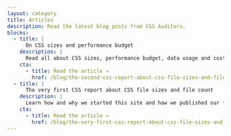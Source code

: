 ```yaml
---
layout: category
title: Articles
description: Read the latest blog posts from CSS Auditors.
blocks:
  - title: |
      On CSS sizes and performance budget
    description: |
      Read all about CSS sizes, performance budget, data usage and costs.
    cta:
      - title: Read the article →
        href: /blog/the-second-css-report-about-css-file-sizes-and-file-count/
  - title: |
      The very first CSS report about CSS file sizes and file count
    description: |
      Learn how and why we started this site and how we published our first report about file sizes in Premier League sites.
    cta:
      - title: Read the article →
        href: /blog/the-very-first-css-report-about-css-file-sizes-and-file-count/
---
```


